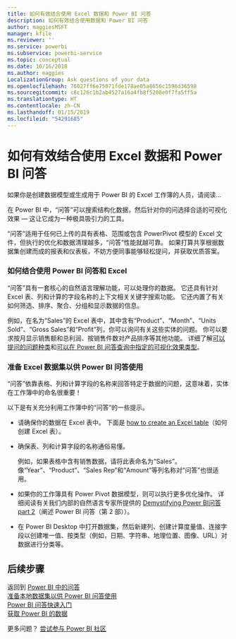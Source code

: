 ```yaml
---
title: 如何有效结合使用 Excel 数据和 Power BI 问答
description: 如何有效结合使用数据和 Power BI 问答
author: maggiesMSFT
manager: kfile
ms.reviewer: ''
ms.service: powerbi
ms.subservice: powerbi-service
ms.topic: conceptual
ms.date: 10/16/2018
ms.author: maggies
LocalizationGroup: Ask questions of your data
ms.openlocfilehash: 76027ff6e75071fde178ae05a8656c1596d36598
ms.sourcegitcommit: c8c126c1b2ab4527a16a4fb8f5208e0f7fa5ff5a
ms.translationtype: HT
ms.contentlocale: zh-CN
ms.lasthandoff: 01/15/2019
ms.locfileid: "54291685"
---
```

# <a name="how-to-make-your-excel-data-work-well-with-qa-in-power-bi"></a>如何有效结合使用 Excel 数据和 Power BI 问答
如果你是创建数据模型或生成用于 Power BI 的 Excel 工作簿的人员，请阅读...

在 Power BI 中，“问答”可以搜索结构化数据，然后针对你的问选择合适的可视化效果 — 这让它成为一种极具吸引力的工具。   

“问答”适用于任何已上传的具有表格、范围或包含 PowerPivot 模型的 Excel 文件，但执行的优化和数据清理越多，“问答”性能就越可靠。  如果打算共享根据数据集创建而成的报表和仪表板，不妨方便同事能够轻松提问，并获取优质答案。

### <a name="how-qa-works-with-excel"></a>如何结合使用 Power BI 问答和 Excel
“问答”具有一套核心的自然语言理解功能，可以处理你的数据。 它还具有针对 Excel 表、列和计算的字段名称的上下文相关关键字搜索功能。 它还内置了有关如何筛选、排序、聚合、分组和显示数据的信息。 

例如，在名为“Sales”的 Excel 表中，其中含有“Product”、“Month”、“Units Sold”、“Gross Sales”和“Profit”列，你可以询问有关这些实体的问题。  你可以要求按月显示销售额和总利润、按销售件数对产品排序等其他功能。 详细了解[可以提问的问题种类](consumer/end-user-q-and-a.md)和[可以在 Power BI 问答查询中指定的可视化效果类型](visuals/power-bi-visualization-types-for-reports-and-q-and-a.md)。

### <a name="prepare-an-excel-dataset-for-qa"></a>准备 Excel 数据集以供 Power BI 问答使用
“问答”依靠表格、列和计算字段的名称来回答特定于数据的问题，这意味着，实体在工作簿中的命名很重要！

以下是有关充分利用工作簿中的“问答”的一些提示。

* 请确保你的数据在 Excel 表中。 下面是 [how to create an Excel table](https://support.office.com/article/Create-an-Excel-table-in-a-worksheet-e81aa349-b006-4f8a-9806-5af9df0ac664?ui=en-US&rs=en-US&ad=US)（如何创建 Excel 表）。
* 确保表、列和计算字段的名称通俗易懂。
  
  例如，如果表格中含有销售数据，请将此表命名为“Sales”。 像“Year”、“Product”、“Sales Rep”和“Amount”等列名称对“问答”也很适用。

* 如果你的工作簿具有 Power Pivot 数据模型，则可以执行更多优化操作。 详细阅读有关我们内部的自然语言专家所提供的 [Demystifying Power BI问答part 2](http://blogs.msdn.com/b/powerbi/archive/2014/02/27/demystifying-power-bi-q-amp-a-part-2.aspx)（阐述 Power BI 问答（第 2 部））。

* 在 Power BI Desktop 中打开数据集，然后新建列、创建计算度量值、连接字段以创建唯一值、按类型（例如，日期、字符串、地理位置、图像、URL）对数据进行分类等。

## <a name="next-steps"></a>后续步骤
返回到 [Power BI 中的问答](consumer/end-user-q-and-a.md)  
[准备本地数据集以供 Power BI 问答使用](service-q-and-a-direct-query.md)   
[Power BI 问答快速入门](power-bi-visualization-introduction-to-q-and-a.md)  
[获取 Power BI 的数据](service-get-data.md)  

更多问题？ [尝试参与 Power BI 社区](http://community.powerbi.com/)

